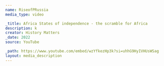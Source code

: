 ```yaml
---
name: RiseofPRussia
media_type: video

_title: Africa States of independence - the scramble for Africa
description: k
creator: History Matters
_date: 2022
source: YouTube

_path: https://www.youtube.com/embed/wzYfkezHp3k?si=uhhG9HyIVHUsWSag
layout: media_description
---
```

